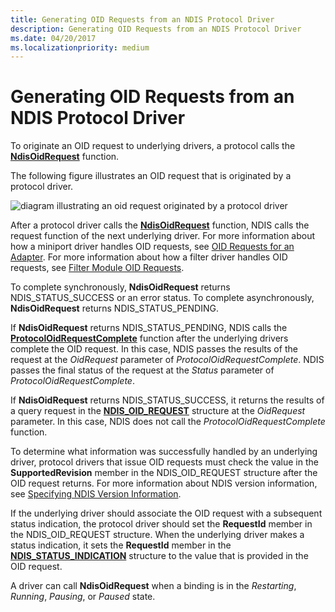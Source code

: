 ```yaml
---
title: Generating OID Requests from an NDIS Protocol Driver
description: Generating OID Requests from an NDIS Protocol Driver
ms.date: 04/20/2017
ms.localizationpriority: medium
---
```


# Generating OID Requests from an NDIS Protocol Driver





To originate an OID request to underlying drivers, a protocol calls the [**NdisOidRequest**](/windows-hardware/drivers/ddi/ndis/nf-ndis-ndisoidrequest) function.

The following figure illustrates an OID request that is originated by a protocol driver.

![diagram illustrating an oid request originated by a protocol driver](images/protocolrequest.png)

After a protocol driver calls the [**NdisOidRequest**](/windows-hardware/drivers/ddi/ndis/nf-ndis-ndisoidrequest) function, NDIS calls the request function of the next underlying driver. For more information about how a miniport driver handles OID requests, see [OID Requests for an Adapter](miniport-adapter-oid-requests.md). For more information about how a filter driver handles OID requests, see [Filter Module OID Requests](filter-module-oid-requests.md).

To complete synchronously, **NdisOidRequest** returns NDIS\_STATUS\_SUCCESS or an error status. To complete asynchronously, **NdisOidRequest** returns NDIS\_STATUS\_PENDING.

If **NdisOidRequest** returns NDIS\_STATUS\_PENDING, NDIS calls the [**ProtocolOidRequestComplete**](/windows-hardware/drivers/ddi/ndis/nc-ndis-protocol_oid_request_complete) function after the underlying drivers complete the OID request. In this case, NDIS passes the results of the request at the *OidRequest* parameter of *ProtocolOidRequestComplete*. NDIS passes the final status of the request at the *Status* parameter of *ProtocolOidRequestComplete*.

If **NdisOidRequest** returns NDIS\_STATUS\_SUCCESS, it returns the results of a query request in the [**NDIS\_OID\_REQUEST**](/windows-hardware/drivers/ddi/ndis/ns-ndis-_ndis_oid_request) structure at the *OidRequest* parameter. In this case, NDIS does not call the *ProtocolOidRequestComplete* function.

To determine what information was successfully handled by an underlying driver, protocol drivers that issue OID requests must check the value in the **SupportedRevision** member in the NDIS\_OID\_REQUEST structure after the OID request returns. For more information about NDIS version information, see [Specifying NDIS Version Information](specifying-ndis-version-information.md).

If the underlying driver should associate the OID request with a subsequent status indication, the protocol driver should set the **RequestId** member in the NDIS\_OID\_REQUEST structure. When the underlying driver makes a status indication, it sets the **RequestId** member in the [**NDIS\_STATUS\_INDICATION**](/windows-hardware/drivers/ddi/ndis/ns-ndis-_ndis_status_indication) structure to the value that is provided in the OID request.

A driver can call **NdisOidRequest** when a binding is in the *Restarting*, *Running*, *Pausing*, or *Paused* state.

 

